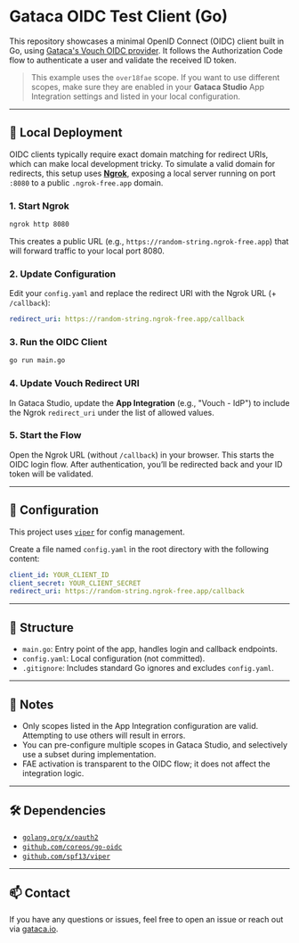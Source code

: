 # Gataca OIDC Test Client (Go)

This repository showcases a minimal OpenID Connect (OIDC) client built in Go, using [Gataca's Vouch OIDC provider](https://vouch.gataca.io). It follows the Authorization Code flow to authenticate a user and validate the received ID token.

> This example uses the `over18fae` scope. If you want to use different scopes, make sure they are enabled in your **Gataca Studio** App Integration settings and listed in your local configuration.

---

## 🚀 Local Deployment

OIDC clients typically require exact domain matching for redirect URIs, which can make local development tricky. To simulate a valid domain for redirects, this setup uses [**Ngrok**](https://ngrok.com/), exposing a local server running on port `:8080` to a public `.ngrok-free.app` domain.

### 1. Start Ngrok

```bash
ngrok http 8080
```

This creates a public URL (e.g., `https://random-string.ngrok-free.app`) that will forward traffic to your local port 8080.

### 2. Update Configuration

Edit your `config.yaml` and replace the redirect URI with the Ngrok URL (+ `/callback`):

```yaml
redirect_uri: https://random-string.ngrok-free.app/callback
```

### 3. Run the OIDC Client

```bash
go run main.go
```

### 4. Update Vouch Redirect URI

In Gataca Studio, update the **App Integration** (e.g., "Vouch - IdP") to include the Ngrok `redirect_uri` under the list of allowed values.

### 5. Start the Flow

Open the Ngrok URL (without `/callback`) in your browser. This starts the OIDC login flow. After authentication, you’ll be redirected back and your ID token will be validated.

---

## 🔧 Configuration

This project uses [`viper`](https://github.com/spf13/viper) for config management.

Create a file named `config.yaml` in the root directory with the following content:

```yaml
client_id: YOUR_CLIENT_ID
client_secret: YOUR_CLIENT_SECRET
redirect_uri: https://random-string.ngrok-free.app/callback
```

---

## 📂 Structure

- `main.go`: Entry point of the app, handles login and callback endpoints.
- `config.yaml`: Local configuration (not committed).
- `.gitignore`: Includes standard Go ignores and excludes `config.yaml`.

---

## 📝 Notes

- Only scopes listed in the App Integration configuration are valid. Attempting to use others will result in errors.
- You can pre-configure multiple scopes in Gataca Studio, and selectively use a subset during implementation.
- FAE activation is transparent to the OIDC flow; it does not affect the integration logic.

---

## 🛠️ Dependencies

- [`golang.org/x/oauth2`](https://pkg.go.dev/golang.org/x/oauth2)
- [`github.com/coreos/go-oidc`](https://github.com/coreos/go-oidc)
- [`github.com/spf13/viper`](https://github.com/spf13/viper)

---

## 📫 Contact

If you have any questions or issues, feel free to open an issue or reach out via [gataca.io](https://gataca.io).
